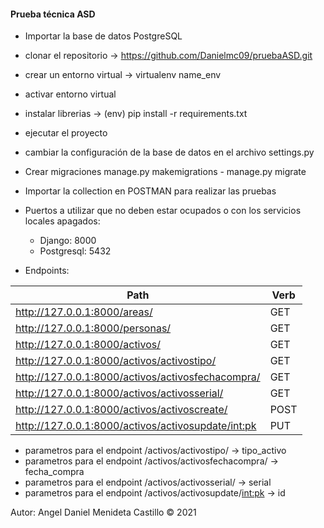 #### Prueba técnica ASD

- Importar la base de datos PostgreSQL 
- clonar el repositorio -> https://github.com/Danielmc09/pruebaASD.git
- crear un entorno virtual  -> virtualenv name_env
- activar entorno virtual 
- instalar librerias  ->  (env) pip install -r requirements.txt 
- ejecutar el proyecto
- cambiar la configuración de la base de datos en el archivo settings.py 
- Crear migraciones manage.py makemigrations - manage.py migrate
- Importar la collection en POSTMAN para realizar las pruebas

- Puertos a utilizar que no deben estar ocupados o con los servicios locales apagados:
  - Django: 8000
  - Postgresql: 5432

- Endpoints:

|Path|Verb
|----|----
|http://127.0.0.1:8000/areas/|GET
|http://127.0.0.1:8000/personas/|GET
|http://127.0.0.1:8000/activos/|GET
|http://127.0.0.1:8000/activos/activostipo/|GET
|http://127.0.0.1:8000/activos/activosfechacompra/|GET
|http://127.0.0.1:8000/activos/activosserial/|GET
|http://127.0.0.1:8000/activos/activoscreate/|POST
|http://127.0.0.1:8000/activos/activosupdate/<int:pk>|PUT

- parametros para el endpoint /activos/activostipo/ -> tipo_activo
- parametros para el endpoint /activos/activosfechacompra/ -> fecha_compra
- parametros para el endpoint /activos/activosserial/ -> serial
- parametros para el endpoint /activos/activosupdate/<int:pk> -> id


Autor: Angel Daniel Menideta Castillo © 2021
